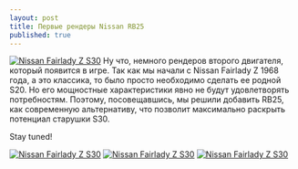 ```yaml
---
layout: post
title: Первые рендеры Nissan RB25
published: true
---
```





<a href="{{site.baseurl}}/images/news/2018-08-03/1.jpg" target="_blank">![Nissan Fairlady Z S30]({{site.baseurl}}/images/news/2018-08-03/1.jpg)</a>
Ну что, немного рендеров второго двигателя, который появится в игре. Так как мы начали с Nissan Fairlady Z 1968 года, а это классика, то было просто необходимо сделать ее родной S20. Но его мощностные характеристики явно не будут удовлетворять потребностям. Поэтому, посовещавшись, мы решили добавить RB25, как современную альтернативу, что позволит максимально раскрыть потенциал старушки S30.

Stay tuned!

<a href="{{site.baseurl}}/images/news/2018-08-03/2.jpg" target="_blank">![Nissan Fairlady Z S30]({{site.baseurl}}/images/news/2018-08-03/2.jpg)</a>
<a href="{{site.baseurl}}/images/news/2018-08-03/3.jpg" target="_blank">![Nissan Fairlady Z S30]({{site.baseurl}}/images/news/2018-08-03/3.jpg)</a>
<a href="{{site.baseurl}}/images/news/2018-08-03/4.jpg" target="_blank">![Nissan Fairlady Z S30]({{site.baseurl}}/images/news/2018-08-03/4.jpg)</a>